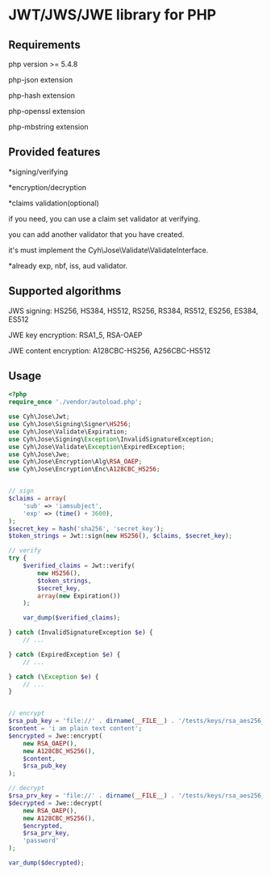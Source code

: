 # JWT/JWS/JWE library for PHP

## Requirements

php version >= 5.4.8

php-json extension

php-hash extension

php-openssl extension

php-mbstring extension

## Provided features

*signing/verifying

*encryption/decryption

*claims validation(optional)

if you need, you can use a claim set validator at verifying.

you can add another validator that you have created.

it's must implement the Cyh\Jose\Validate\ValidateInterface.

*already exp, nbf, iss, aud validator.

## Supported algorithms

JWS signing: HS256, HS384, HS512, RS256, RS384, RS512, ES256, ES384, ES512

JWE key encryption: RSA1_5, RSA-OAEP

JWE content encryption: A128CBC-HS256, A256CBC-HS512

## Usage
```php
<?php
require_once './vendor/autoload.php';

use Cyh\Jose\Jwt;
use Cyh\Jose\Signing\Signer\HS256;
use Cyh\Jose\Validate\Expiration;
use Cyh\Jose\Signing\Exception\InvalidSignatureException;
use Cyh\Jose\Validate\Exception\ExpiredException;
use Cyh\Jose\Jwe;
use Cyh\Jose\Encryption\Alg\RSA_OAEP;
use Cyh\Jose\Encryption\Enc\A128CBC_HS256;


// sign
$claims = array(
    'sub' => 'iamsubject',
    'exp' => (time() + 3600),
);
$secret_key = hash('sha256', 'secret_key');
$token_strings = Jwt::sign(new HS256(), $claims, $secret_key);

// verify
try {
    $verified_claims = Jwt::verify(
        new HS256(),
        $token_strings,
        $secret_key,
        array(new Expiration())
    );

    var_dump($verified_claims);

} catch (InvalidSignatureException $e) {
    // ...

} catch (ExpiredException $e) {
    // ...

} catch (\Exception $e) {
    // ...
}


// encrypt
$rsa_pub_key = 'file://' . dirname(__FILE__) . '/tests/keys/rsa_aes256_2048_public.pem';
$content = 'i am plain text content';
$encrypted = Jwe::encrypt(
    new RSA_OAEP(),
    new A128CBC_HS256(),
    $content,
    $rsa_pub_key
);

// decrypt
$rsa_prv_key = 'file://' . dirname(__FILE__) . '/tests/keys/rsa_aes256_2048_private.pem';
$decrypted = Jwe::decrypt(
    new RSA_OAEP(),
    new A128CBC_HS256(),
    $encrypted,
    $rsa_prv_key,
    'password'
);

var_dump($decrypted);
